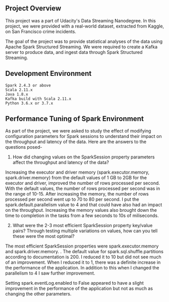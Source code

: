## Project Overview

This project was a part of Udacity's Data Streaming Nanodegree. In this project, we were  provided with a real-world dataset, extracted from Kaggle, on San Francisco crime incidents.   

The goal of the project was to provide statistical analyses of the data using Apache Spark Structured Streaming. We were required to create a Kafka server to produce data, and ingest data through Spark Structured Streaming.

## Development Environment
    Spark 2.4.3 or above
    Scala 2.11.x
    Java 1.8.x
    Kafka build with Scala 2.11.x
    Python 3.6.x or 3.7.x

## Performance Tuning of Spark Environment
 
As part of the project, we were asked to study the effect of modifying configuration parameters for Spark sessions to understand their impact on the throughput and latency of the data. Here are the answers to the questions posed-  

1. How did changing values on the SparkSession property parameters affect the throughput and latency of the data?

Increasing the executor and driver memory (spark.executor.memory, spark.driver.memory) from the default values of 1 GB to 2GB for the executor and driver, improved the number of rows processed per second. With the default values, the number of rows processed per second was  in the range of 10-15. After increasing the memory, the number of rows processed per second went up to 70 to 80 per second. 
I put the spark.default.parallelism value to 4 and that could have also had an impact on the throughput. Increasing the memory values also brought down the time to completion in the tasks from a few seconds to 10s of miliseconds. 

2. What were the 2-3 most efficient SparkSession property key/value pairs? Through testing multiple variations on values, how can you tell these were the most optimal?

The most efficient SparkSession properties were spark.executor.memory and spark.driver.memory. . The default value for spark.sql.shuffle.partitions according to documentation is 200. I reduced it to 10 but did not see much of an improvement. When I reduced it to 1, there was a definite increase in the performance of the application. In addition to this when I changed the parallelism to 4 I saw further improvement. 

Setting spark.eventLog.enabled to False appeared to have a slight improvement in the performance of the application but not as much as changing the other parameters. 
